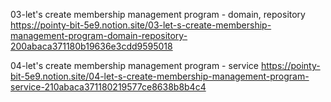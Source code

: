 
03-let's create membership management program - domain, repository
https://pointy-bit-5e9.notion.site/03-let-s-create-membership-management-program-domain-repository-200abaca371180b19636e3cdd9595018

04-let's create membership management program - service
https://pointy-bit-5e9.notion.site/04-let-s-create-membership-management-program-service-210abaca371180219577ce8638b8b4c4

